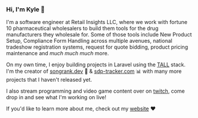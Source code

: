 ### Hi, I'm Kyle 👋

I'm a software engineer at Retail Insights LLC, where we work with fortune 10 pharmaceutical  wholesalers to build them tools for the drug manufacturers they wholesale for. Some of those tools include New Product Setup, Compliance Form Handling across multiple avenues, national tradeshow registration systems, request for quote bidding, product pricing maintenance and *much much much* more.

On my own time, I enjoy building projects in Laravel using the [TALL](https://tallstack.dev/) stack. I'm the creator of [songrank.dev](https://songrank.dev) 🎵 & [sdp-tracker.com](https://sdp-tracker.com) 📊 with many more projects that I haven't released yet.

I also stream programming and video game content over on [twitch](https://twitch.tv/spacelampsix), come drop in and see what I'm working on live!

If you'd like to learn more about me, check out my [website](https://kyledoes.dev) ❤️
